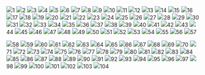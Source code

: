 
<style>
#Bilder{
  padding-bottom: 0.5rem;
  }

</style>


<div id = "Bilder">
<img src="1.jpg"/>1
<img src="2.jpg"/>2
<img src="3.jpg"/>3
<img src="4.jpg"/>4
<img src="5.jpg"/>5
<img src="6.jpg"/>6
<img src="7.jpg"/>7
<img src="8.jpg"/>8
<img src="9.jpg"/>9
<img src="10.jpg"/>10
<img src="11.jpg"/>11
<img src="12.jpg"/>12
<img src="13.jpg"/>13
<img src="14.jpg"/>14
<img src="15.jpg"/>15
<img src="16.jpg"/>16
<img src="17.jpg"/>17
<img src="18.jpg"/>18
<img src="19.jpg"/>19
<img src="20.jpg"/>20
<img src="21.jpg"/>21
<img src="22.jpg"/>22
<img src="23.jpg"/>23
<img src="24.jpg"/>24
<img src="25.jpg"/>25
<img src="26.jpg"/>26
<img src="27.jpg"/>27
<img src="28.jpg"/>28
<img src="29.jpg"/>29
<img src="30.jpg"/>30
<img src="31.jpg"/>31
<img src="32.jpg"/>32
<img src="33.jpg"/>33
<img src="34.jpg"/>34
<img src="35.jpg"/>35
<img src="36.jpg"/>36
<img src="37.jpg"/>37
<img src="38.jpg"/>38
<img src="39.jpg"/>39
<img src="40.jpg"/>40
<img src="41.jpg"/>41
<img src="42.jpg"/>42
<img src="43.jpg"/>43
<img src="44.jpg"/>44
<img src="45.jpg"/>45
<img src="46.jpg"/>46
<img src="47.jpg"/>47
<img src="48.jpg"/>48
<img src="49.jpg"/>49
<img src="50.jpg"/>50
<img src="51.jpg"/>51
<img src="52.jpg"/>52
<img src="53.jpg"/>53
<img src="54.jpg"/>54
<img src="55.jpg"/>55
<img src="56.jpg"/>56
<img src="57.jpg"/>57

<img src="76.jpg"/>58
<img src="77.jpg"/>59
<img src="78.jpg"/>60
<img src="79.jpg"/>61
<img src="80.jpg"/>62
<img src="81.jpg"/>63
<img src="82.jpg"/>64
<img src="83.jpg"/>65
<img src="84.jpg"/>66
<img src="85.jpg"/>67
<img src="86.jpg"/>68
<img src="87.jpg"/>69
<img src="88.jpg"/>70
<img src="89.jpg"/>71
<img src="90.jpg"/>72
<img src="91.jpg"/>73
<img src="92.jpg"/>74
<img src="93.jpg"/>75
<img src="94.jpg"/>76
<img src="95.jpg"/>77
<img src="96.jpg"/>78
<img src="97.jpg"/>79
<img src="98.jpg"/>80
<img src="99.jpg"/>81
<img src="100.jpg"/>82
<img src="101.jpg"/>83
<img src="102.jpg"/>84
<img src="103.jpg"/>85
<img src="104.jpg"/>86
<img src="105.jpg"/>87
<img src="106.jpg"/>88
<img src="107.jpg"/>89
<img src="108.jpg"/>90
<img src="109.jpg"/>91
<img src="110.jpg"/>92
<img src="111.jpg"/>93
<img src="112.jpg"/>94
<img src="113.jpg"/>95
<img src="114.jpg"/>96
<img src="115.jpg"/>97
<img src="116.jpg"/>98
<img src="117.jpg"/>99
<img src="118.jpg"/>100
<img src="119.jpg"/>101
<img src="120.jpg"/>102
<img src="121.jpg"/>103
<img src="122.jpg"/>104


</div>

